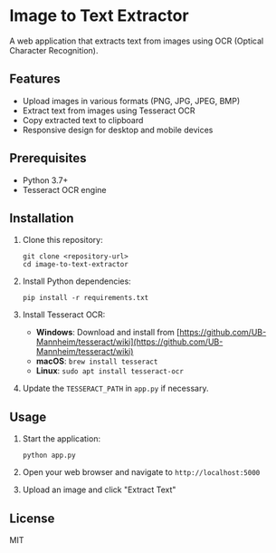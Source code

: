 # Image to Text Extractor

A web application that extracts text from images using OCR (Optical Character Recognition).

## Features

- Upload images in various formats (PNG, JPG, JPEG, BMP)
- Extract text from images using Tesseract OCR
- Copy extracted text to clipboard
- Responsive design for desktop and mobile devices

## Prerequisites

- Python 3.7+
- Tesseract OCR engine

## Installation

1. Clone this repository:
   ```
   git clone <repository-url>
   cd image-to-text-extractor
   ```

2. Install Python dependencies:
   ```
   pip install -r requirements.txt
   ```

3. Install Tesseract OCR:
   - **Windows**: Download and install from [https://github.com/UB-Mannheim/tesseract/wiki](https://github.com/UB-Mannheim/tesseract/wiki)
   - **macOS**: `brew install tesseract`
   - **Linux**: `sudo apt install tesseract-ocr`

4. Update the `TESSERACT_PATH` in `app.py` if necessary.

## Usage

1. Start the application:
   ```
   python app.py
   ```

2. Open your web browser and navigate to `http://localhost:5000`

3. Upload an image and click "Extract Text"

## License

MIT 
